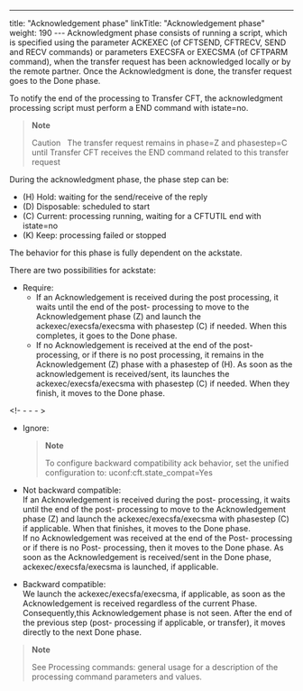 ---
title: "Acknowledgement phase"
linkTitle: "Acknowledgement phase"
weight: 190
--- Acknowledgment phase consists of running a script, which is specified using the parameter ACKEXEC (of CFTSEND, CFTRECV, SEND and RECV commands) or parameters EXECSFA or EXECSMA (of CFTPARM command), when the transfer request has been acknowledged locally or by the remote partner. Once the Acknowledgment is done, the transfer request goes to the Done phase.

To notify the end of the processing to Transfer CFT, the acknowledgment processing script must perform a END command with istate=no.

> **Note**
>
> Caution  
> The transfer request remains in phase=Z and phasestep=C until Transfer CFT receives the END command related to this transfer request

During the acknowledgment phase, the phase step can be:

- \(H\) Hold: waiting for the send/receive of the reply
- \(D\) Disposable: scheduled to start
- \(C\) Current: processing running, waiting for a CFTUTIL end with istate=no
- \(K\) Keep: processing failed or stopped

The behavior for this phase is fully dependent on the ackstate.

There are two possibilities for ackstate:

- Require:
    - If an Acknowledgement is received during the post processing, it waits until the end of the post- processing to move to the Acknowledgement phase (Z) and launch the ackexec/execsfa/execsma with phasestep (C) if needed. When this completes, it goes to the Done phase.
    - If no Acknowledgement is received at the end of the post- processing, or if there is no post processing, it remains in the Acknowledgement (Z) phase with a phasestep of (H). As soon as the acknowledgement is received/sent, its launches the ackexec/execsfa/execsma with phasestep (C) if needed. When they finish, it moves to the Done phase.

<!- - - - >

- Ignore:

    > **Note**
    >
    > To configure backward compatibility ack behavior, set the unified configuration to: uconf:cft.state_compat=Yes

- Not backward compatible:  
    If an Acknowledgement is received during the post- processing, it waits until the end of the post- processing to move to the Acknowledgement phase (Z) and launch the ackexec/execsfa/execsma with phasestep (C) if applicable. When that finishes, it moves to the Done phase.  
    If no Acknowledgement was received at the end of the Post- processing or if there is no Post- processing, then it moves to the Done phase. As soon as the Acknowledgement is received/sent in the Done phase, ackexec/execsfa/execsma is launched, if applicable.

- Backward compatible:  
    We launch the ackexec/execsfa/execsma, if applicable, as soon as the Acknowledgement is received regardless of the current Phase. Consequently,this Acknowledgement phase is not seen. After the end of the previous step (post- processing if applicable, or transfer), it moves directly to the next Done phase.

> **Note**
>
> See Processing commands: general usage for a description of the processing command parameters and values.
